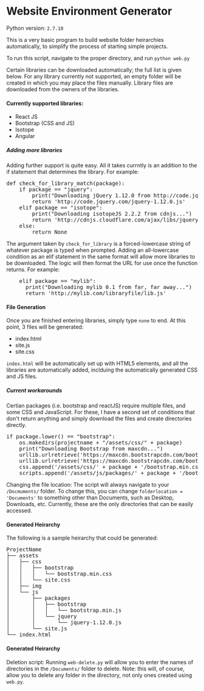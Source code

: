 # Website Environment Generator
Python version: <code>2.7.10</code>

This is a very basic program to build website folder heirarchies automatically, to simplify the process of starting simple projects.

To run this script, navigate to the proper directory, and run <code>python web.py</code>

Certain libraries can be downloaded automatically; the full list is given below. For any library currently not supported,
an empty folder will be created in which you may place the files manually. Library files are downloaded from the owners of the libraries.

#### Currently supported libraries:
- React JS
- Bootstrap (CSS and JS)
- Isotope
- Angular

##### Adding more libraries
Adding further support is quite easy. All it takes currntly is an addition to the if statement that determines the library.
For example:
<pre>
def check_for_library_match(package):
    if package == "jquery":
        print("Downloading jQuery 1.12.0 from http://code.jquery.com/jquery-1.12.0.js...")
        return 'http://code.jquery.com/jquery-1.12.0.js'
    elif package == "isotope":
        print("Downloading isotopeJS 2.2.2 from cdnjs...")
        return 'http://cdnjs.cloudflare.com/ajax/libs/jquery.isotope/2.2.2/isotope.pkgd.min.js'
    else:
        return None
</pre>
The argument taken by <code>check_for_library</code> is a forced-lowercase string of whatever package is typed when prompted. Adding an all-lowercase condition as
an elif statement in the same format will allow more libraries to be downloaded. The logic will then format the URL for use once the
function returns.
For example:
<pre>
    elif package == "mylib":
      print("Downloading mylib 0.1 from far, far away...")
      return 'http://mylib.com/libraryfile/lib.js'
</pre>

#### File Generation
Once you are finished entering libraries, simply type <code>none</code> to end. At this point, 3 files will be generated:
- index.html
- site.js
- site.css

<code>index.html</code> will be automatically set up with HTML5 elements, and all the libraries are automatically added, inclduing
the automatically generated CSS and JS files.

##### Current workarounds
Certian packages (i.e. bootstrap and reactJS) require multiple files, and some CSS and JavaScript. For these, I have a second set of conditions that don't return anything and simply download the files and create directories directly.
<pre>
if package.lower() == "bootstrap":
    os.makedirs(projectname + "/assets/css/" + package)
    print("Downloading Bootstrap from maxcdn...")
    urllib.urlretrieve('https://maxcdn.bootstrapcdn.com/bootstrap/3.3.6/css/bootstrap.min.css', projectname + '/assets/css/' + package + '/bootstrap.min.css')
    urllib.urlretrieve('https://maxcdn.bootstrapcdn.com/bootstrap/3.3.6/js/bootstrap.min.js', projectname + '/assets/js/packages/' + package + '/bootstrap.min.js')
    css.append('/assets/css/' + package + '/bootstrap.min.css')
    scripts.append('/assets/js/packages/' + package + '/bootstrap.min.js')
</pre>

Changing the file location: The script will always navigate to your <code>/Docmuments/</code> folder. To change this, you can change
<code>folderlocation = 'Documents'</code> to something other than Documents, such as Desktop, Downloads, etc. Currently, these are the only directories that can be easily accessed.

#### Generated Heirarchy
The following is a sample heirarchy that could be generated:
<pre>
ProjectName
├── assets
│   ├── css
│   │   ├── bootstrap
│   │   │   └── bootstrap.min.css
│   │   └── site.css
│   ├── img
│   └── js
│       ├── packages
│       │   ├── bootstrap
│       │   │   └── bootstrap.min.js
│       │   └── jquery
│       │       └── jquery-1.12.0.js
│       └── site.js
└── index.html
</pre>

#### Generated Heirarchy
Deletion script:
Running <code>web-delete.py</code> will allow you to enter the names of directories in the <code>/Documents/</code> folder to delete. Note: this will, of course, allow you to delete any folder in the directory, not only ones created using <code>web.py</code>.  
